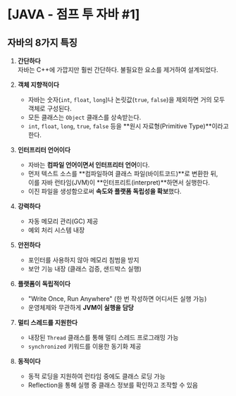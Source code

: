 # [JAVA - 점프 투 자바 #1] 

## 자바의 8가지 특징

1. **간단하다**  
   자바는 C++에 가깝지만 훨씬 간단하다. 불필요한 요소를 제거하여 설계되었다.

2. **객체 지향적이다**  
   - 자바는 숫자(`int`, `float`, `long`)나 논릿값(`true`, `false`)을 제외하면 거의 모두 객체로 구성된다.  
   - 모든 클래스는 `Object` 클래스를 상속받는다.  
   - `int`, `float`, `long`, `true`, `false` 등을 **원시 자료형(Primitive Type)**이라고 한다.

3. **인터프리터 언어이다**  
   - 자바는 **컴파일 언어이면서 인터프리터 언어**이다.  
   - 먼저 텍스트 소스를 **컴파일하여 클래스 파일(바이트코드)**로 변환한 뒤,  
     이를 자바 런타임(JVM)이 **인터프리트(interpret)**하면서 실행한다.  
   - 이진 파일을 생성함으로써 **속도와 플랫폼 독립성을 확보**했다.

4. **강력하다**  
   - 자동 메모리 관리(GC) 제공  
   - 예외 처리 시스템 내장  

5. **안전하다**  
   - 포인터를 사용하지 않아 메모리 침범을 방지  
   - 보안 기능 내장 (클래스 검증, 샌드박스 실행)  

6. **플랫폼이 독립적이다**  
   - "Write Once, Run Anywhere" (한 번 작성하면 어디서든 실행 가능)  
   - 운영체제와 무관하게 **JVM이 실행을 담당**  

7. **멀티 스레드를 지원한다**  
   - 내장된 `Thread` 클래스를 통해 멀티 스레드 프로그래밍 가능  
   - `synchronized` 키워드를 이용한 동기화 제공  

8. **동적이다**  
   - 동적 로딩을 지원하여 런타임 중에도 클래스 로딩 가능  
   - Reflection을 통해 실행 중 클래스 정보를 확인하고 조작할 수 있음  
